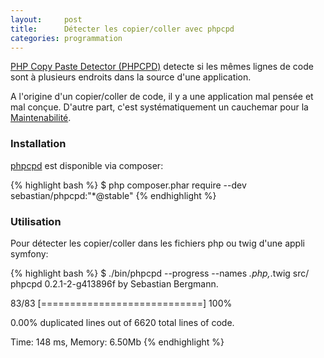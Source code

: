 ```yaml
---
layout:     post
title:      Détecter les copier/coller avec phpcpd
categories: programmation
---
```


[PHP Copy Paste Detector (PHPCPD)][phpcpd] detecte si les mêmes lignes de code sont à plusieurs endroits dans la source d'une application.

A l'origine d'un copier/coller de code, il y a une application mal pensée et mal conçue. D'autre part, c'est systématiquement un cauchemar pour la [Maintenabilité].

### Installation

[phpcpd] est disponible via composer:

{% highlight bash %}
$ php composer.phar require --dev \
                    sebastian/phpcpd:"*@stable"
{% endhighlight %}

### Utilisation

Pour détecter les copier/coller dans les fichiers php ou twig d'une appli symfony:

{% highlight bash %}
$ ./bin/phpcpd --progress --names *.php,*.twig src/
phpcpd 0.2.1-2-g413896f by Sebastian Bergmann.

 83/83 [============================] 100%

0.00% duplicated lines out of 6620 total lines of code.

Time: 148 ms, Memory: 6.50Mb
{% endhighlight %}

[phpcpd]: https://github.com/sebastianbergmann/phpcpd
[Maintenabilité]: http://fr.wikipedia.org/wiki/Maintenabilit%C3%A9
